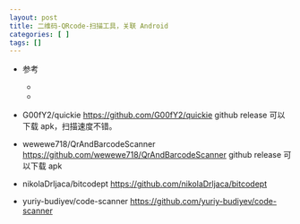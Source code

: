```yaml
---
layout: post
title: 二维码-QRcode-扫描工具，关联 Android
categories: [ ]
tags: []
---
```


* 参考
  * []()
  * []()



* G00fY2/quickie
    https://github.com/G00fY2/quickie
    github release 可以下载 apk，扫描速度不错。

* wewewe718/QrAndBarcodeScanner
    https://github.com/wewewe718/QrAndBarcodeScanner
    github release 可以下载 apk

* nikolaDrljaca/bitcodept
    https://github.com/nikolaDrljaca/bitcodept


* yuriy-budiyev/code-scanner
    https://github.com/yuriy-budiyev/code-scanner









